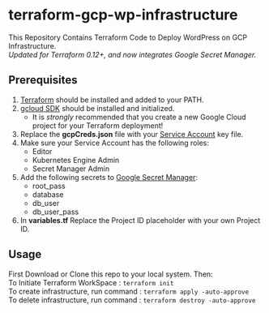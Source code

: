 # terraform-gcp-wp-infrastructure
This Repository Contains Terraform Code to Deploy WordPress on GCP Infrastructure.  
_Updated for Terraform 0.12+, and now integrates Google Secret Manager._  

## Prerequisites
1. [Terraform](https://www.terraform.io/downloads.html) should be installed and added to your PATH.
2. [gcloud SDK](https://cloud.google.com/sdk/docs/install) should be installed and initialized.
    * It is _strongly_ recommended that you create a new Google Cloud project for your Terraform deployment!
3. Replace the **gcpCreds.json** file with your [Service Account](https://cloud.google.com/iam/docs/creating-managing-service-accounts) key file.
4. Make sure your Service Account has the following roles:
    * Editor
    * Kubernetes Engine Admin
    * Secret Manager Admin
5. Add the following secrets to [Google Secret Manager](https://cloud.google.com/secret-manager):
    * root_pass
    * database
    * db_user
    * db_user_pass
6. In **variables.tf** Replace the Project ID placeholder with your own Project ID.  

## Usage
First Download or Clone this repo to your local system.  Then:  
To Initiate Terraform WorkSpace           : ```terraform init```  
To create infrastructure, run command     : ```terraform apply -auto-approve```  
To delete infrastructure, run command     : ```terraform destroy -auto-approve```
